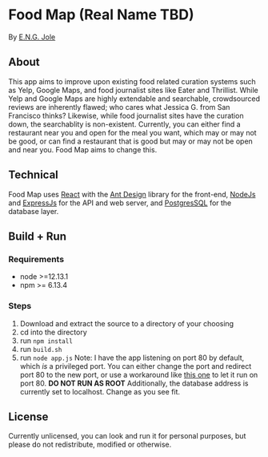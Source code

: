 # Food Map (Real Name TBD)
By [E.N.G. Jole](https://engjole.net)
## About
This app aims to improve upon existing food related curation systems such as Yelp, Google Maps, and food journalist sites like Eater and Thrillist. While Yelp and Google Maps are highly extendable and searchable, crowdsourced reviews are inherently flawed; who cares what Jessica G. from San Francisco thinks? Likewise, while food journalist sites have the curation down, the searchablity is non-existent. Currently, you can either find a restaurant near you and open for the meal you want, which may or may not be good, or can find a restaurant that is good but may or may not be open and near you. Food Map aims to change this.
## Technical
Food Map uses [React](https://reactjs.org) with the [Ant Design](https://ant.design) library for the front-end, [NodeJs](https://nodejs.org) and [ExpressJs](https://expressjs.com) for the API and web server, and [PostgresSQL](https://www.postgresql.org) for the database layer.
## Build + Run
### Requirements
* node >=12.13.1
* npm >= 6.13.4
### Steps
1. Download and extract the source to a directory of your choosing
1. cd into the directory
1. run ```npm install```
1. run ```build.sh```
1. run ```node app.js```
Note: I have the app listening on port 80 by default, which _is_ a privileged port. You can either change the port and redirect port 80 to the new port, or use a workaround like [this one](https://www.digitalocean.com/community/tutorials/how-to-use-pm2-to-setup-a-node-js-production-environment-on-an-ubuntu-vps#give-safe-user-permission-to-use-port-80) to let it run on port 80. **DO NOT RUN AS ROOT** 
Additionally, the database address is currently set to localhost. Change as you see fit.
## License
Currently unlicensed, you can look and run it for personal purposes, but please do not redistribute, modified or otherwise. 
